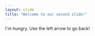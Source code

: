 ```yaml
---
layout: slide
title: "Welcome to our second slide!"
---
```

I'm hungry.
Use the left arrow to go back!

